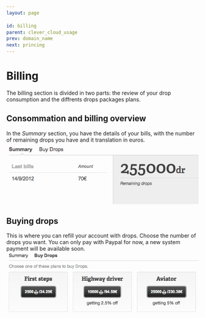 ```yaml
---
layout: page

id: billing
parent: clever_cloud_usage
prev: domain_name
next: princing
---
```

# Billing

The billing section is divided in two parts: the review of your drop consumption and the diffrents drops packages plans.
## Consommation and billing overview
In the *Summary* section, you have the details of your bills, with the number of remaining drops you have and it translation in euros.  
<img class="thumbnail img_doc" src="/img/bills.png">


## Buying drops

This is where you can refill your account with drops. Choose the number of drops you want.
You can only pay with Paypal for now, a new system payment will be available soon.  
<img class="thumbnail img_doc" src="/img/bills2.png">

